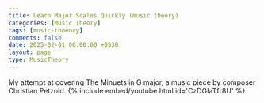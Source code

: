 ```yaml
--- 
title: Learn Major Scales Quickly (music theory)
categories: [Music Theory]
tags: [music-thoeory]
comments: false
date: 2025-02-01 00:00:00 +0530
layout: page
type: MusicTheory
---
```


My attempt at covering The Minuets in G major, a music piece by composer Christian Petzold.
{% include embed/youtube.html id='CzDGIaTfr8U' %}
